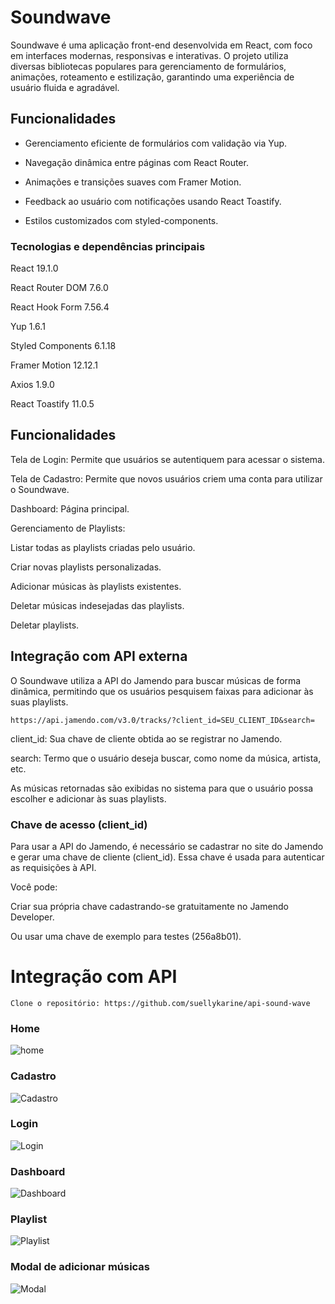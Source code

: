 # Soundwave

Soundwave é uma aplicação front-end desenvolvida em React, com foco em interfaces modernas, responsivas e interativas. O projeto utiliza diversas bibliotecas populares para gerenciamento de formulários, animações, roteamento e estilização, garantindo uma experiência de usuário fluida e agradável.

## Funcionalidades

- Gerenciamento eficiente de formulários com validação via Yup.

- Navegação dinâmica entre páginas com React Router.

- Animações e transições suaves com Framer Motion.

- Feedback ao usuário com notificações usando React Toastify.

- Estilos customizados com styled-components.

### Tecnologias e dependências principais

React 19.1.0

React Router DOM 7.6.0

React Hook Form 7.56.4

Yup 1.6.1

Styled Components 6.1.18

Framer Motion 12.12.1

Axios 1.9.0

React Toastify 11.0.5

## Funcionalidades

Tela de Login: Permite que usuários se autentiquem para acessar o sistema.

Tela de Cadastro: Permite que novos usuários criem uma conta para utilizar o Soundwave.

Dashboard: Página principal.

Gerenciamento de Playlists:

Listar todas as playlists criadas pelo usuário.

Criar novas playlists personalizadas.

Adicionar músicas às playlists existentes.

Deletar músicas indesejadas das playlists.

Deletar playlists.

## Integração com API externa

O Soundwave utiliza a API do Jamendo para buscar músicas de forma dinâmica, permitindo que os usuários pesquisem faixas para adicionar às suas playlists.

```
https://api.jamendo.com/v3.0/tracks/?client_id=SEU_CLIENT_ID&search=

```

client_id: Sua chave de cliente obtida ao se registrar no Jamendo.

search: Termo que o usuário deseja buscar, como nome da música, artista, etc.

As músicas retornadas são exibidas no sistema para que o usuário possa escolher e adicionar às suas playlists.

### Chave de acesso (client_id)

Para usar a API do Jamendo, é necessário se cadastrar no site do Jamendo e gerar uma chave de cliente (client_id). Essa chave é usada para autenticar as requisições à API.

Você pode:

Criar sua própria chave cadastrando-se gratuitamente no Jamendo Developer.

Ou usar uma chave de exemplo para testes (256a8b01).

# Integração com API

```
Clone o repositório: https://github.com/suellykarine/api-sound-wave

```

### Home

![home](./src/assets/image-2.png)

### Cadastro

![Cadastro](./src/assets/image-1.png)

### Login

![Login](./src/assets/image.png)

### Dashboard

![Dashboard](./src/assets/image-3.png)

### Playlist

![Playlist](./src/assets/image-4.png)

### Modal de adicionar músicas

![Modal](./src/assets/image6.png)
